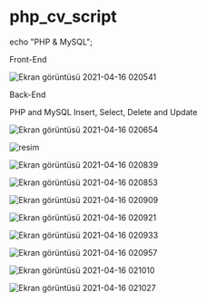 # php_cv_script
echo "PHP &amp; MySQL";

Front-End

![Ekran görüntüsü 2021-04-16 020541](https://user-images.githubusercontent.com/77343458/114949112-fb93a500-9e58-11eb-9d23-299eff7f6660.png)

Back-End

PHP and MySQL Insert, Select, Delete and Update 

![Ekran görüntüsü 2021-04-16 020654](https://user-images.githubusercontent.com/77343458/114949115-fc2c3b80-9e58-11eb-80ba-89c3239219ba.png)

![resim](https://user-images.githubusercontent.com/77343458/114949128-01898600-9e59-11eb-94a6-81418fa26638.png)

![Ekran görüntüsü 2021-04-16 020839](https://user-images.githubusercontent.com/77343458/114949097-f898b480-9e58-11eb-9186-31e237e5ba0f.png)

![Ekran görüntüsü 2021-04-16 020853](https://user-images.githubusercontent.com/77343458/114949098-f9314b00-9e58-11eb-9c20-bcca72c1604a.png)

![Ekran görüntüsü 2021-04-16 020909](https://user-images.githubusercontent.com/77343458/114949100-f9314b00-9e58-11eb-9287-9b324946a81c.png)

![Ekran görüntüsü 2021-04-16 020921](https://user-images.githubusercontent.com/77343458/114949102-f9c9e180-9e58-11eb-89ee-d626d3aeb6ec.png)

![Ekran görüntüsü 2021-04-16 020933](https://user-images.githubusercontent.com/77343458/114949103-f9c9e180-9e58-11eb-8de7-786e12e8878e.png)

![Ekran görüntüsü 2021-04-16 020957](https://user-images.githubusercontent.com/77343458/114949105-fa627800-9e58-11eb-924f-811a7d63a1c0.png)

![Ekran görüntüsü 2021-04-16 021010](https://user-images.githubusercontent.com/77343458/114949109-fa627800-9e58-11eb-8c79-d9886ad030f6.png)

![Ekran görüntüsü 2021-04-16 021027](https://user-images.githubusercontent.com/77343458/114949111-fafb0e80-9e58-11eb-81d9-f4b3293fb94a.png)

